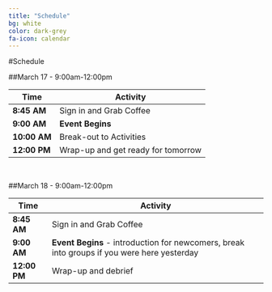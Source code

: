 ```yaml
---
title: "Schedule"
bg: white
color: dark-grey
fa-icon: calendar
---
```


#Schedule

##March 17 - 9:00am-12:00pm

| **Time**     | **Activity**             |
|--------------|--------------------------|
|  **8:45 AM** | Sign in and Grab Coffee  |
|  **9:00 AM** | **Event Begins**         |
| **10:00 AM** | Break-out to Activities              |
| **12:00 PM** | Wrap-up and get ready for tomorrow               |

</br>


##March 18 - 9:00am-12:00pm

| **Time**     | **Activity**             |
|--------------|--------------------------|
|  **8:45 AM** | Sign in and Grab Coffee  |
|  **9:00 AM** | **Event Begins** - introduction for newcomers, break into groups if you were here yesterday         |
| **12:00 PM** | Wrap-up and debrief    |
